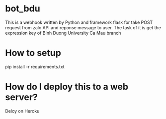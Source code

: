 # bot_bdu
This is a webhook written by Python and framework flask for take POST request from zalo API and reponse message to user.
The task of it is get the expression key of Binh Duong University Ca Mau branch
# How to setup
pip install -r requirements.txt
# How do I deploy this to a web server?
Deloy on Heroku
